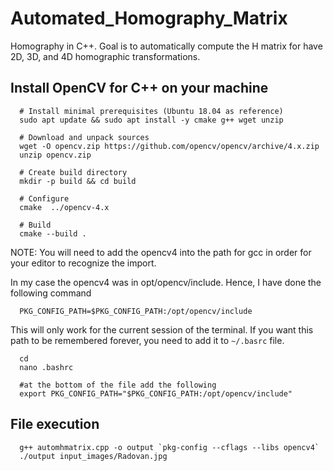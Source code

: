 # Automated_Homography_Matrix
Homography in C++. Goal is to automatically compute the H matrix for have 2D, 3D, and 4D homographic transformations. 

## Install OpenCV for C++ on your machine

      # Install minimal prerequisites (Ubuntu 18.04 as reference)
      sudo apt update && sudo apt install -y cmake g++ wget unzip
      
      # Download and unpack sources
      wget -O opencv.zip https://github.com/opencv/opencv/archive/4.x.zip
      unzip opencv.zip
      
      # Create build directory
      mkdir -p build && cd build
      
      # Configure
      cmake  ../opencv-4.x
      
      # Build
      cmake --build .
      
NOTE: You will need to add the opencv4 into the path for gcc in order for your editor to recognize the import.

In my case the opencv4 was in opt/opencv/include. Hence, I have done the following command

      PKG_CONFIG_PATH=$PKG_CONFIG_PATH:/opt/opencv/include

This will only work for the current session of the terminal. If you want this path to be remembered forever, you need to add it to `~/.basrc` file.

      cd
      nano .bashrc
      
      #at the bottom of the file add the following
      export PKG_CONFIG_PATH="$PKG_CONFIG_PATH:/opt/opencv/include"

## File execution

      g++ automhmatrix.cpp -o output `pkg-config --cflags --libs opencv4`
      ./output input_images/Radovan.jpg   

      
      
      
